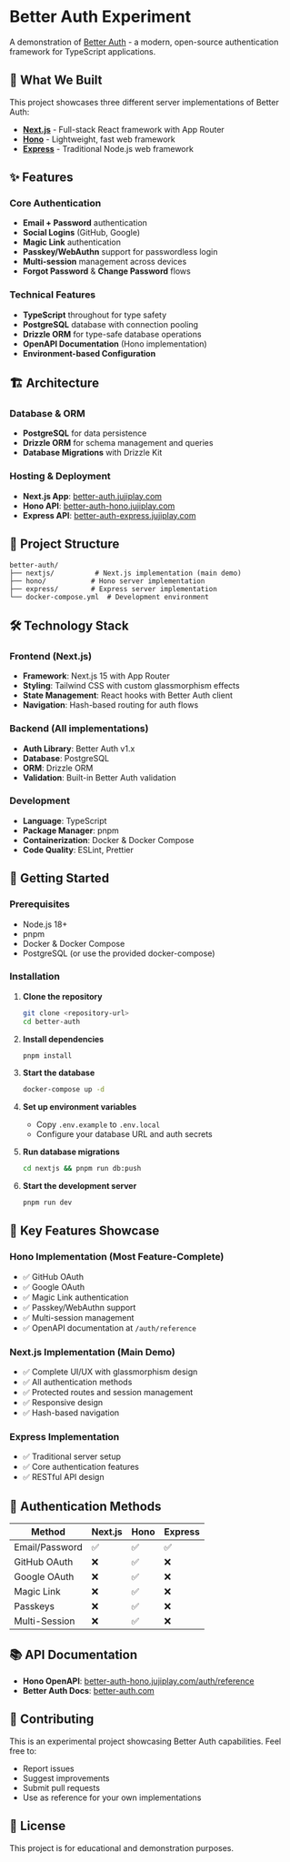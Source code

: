 # Better Auth Experiment

A demonstration of [Better Auth](https://www.better-auth.com) - a modern, open-source authentication framework for TypeScript applications.

## 🚀 What We Built

This project showcases three different server implementations of Better Auth:

- **[Next.js](https://nextjs.org)** - Full-stack React framework with App Router
- **[Hono](https://hono.dev)** - Lightweight, fast web framework
- **[Express](https://expressjs.com)** - Traditional Node.js web framework

## ✨ Features

### Core Authentication
- **Email + Password** authentication
- **Social Logins** (GitHub, Google)
- **Magic Link** authentication
- **Passkey/WebAuthn** support for passwordless login
- **Multi-session** management across devices
- **Forgot Password** & **Change Password** flows

### Technical Features
- **TypeScript** throughout for type safety
- **PostgreSQL** database with connection pooling
- **Drizzle ORM** for type-safe database operations
- **OpenAPI Documentation** (Hono implementation)
- **Environment-based Configuration**

## 🏗️ Architecture

### Database & ORM
- **PostgreSQL** for data persistence
- **Drizzle ORM** for schema management and queries
- **Database Migrations** with Drizzle Kit

### Hosting & Deployment
- **Next.js App**: [better-auth.jujiplay.com](https://better-auth.jujiplay.com)
- **Hono API**: [better-auth-hono.jujiplay.com](https://better-auth-hono.jujiplay.com)
- **Express API**: [better-auth-express.jujiplay.com](https://better-auth-express.jujiplay.com)

## 📁 Project Structure

```
better-auth/
├── nextjs/          # Next.js implementation (main demo)
├── hono/           # Hono server implementation
├── express/        # Express server implementation
└── docker-compose.yml  # Development environment
```

## 🛠️ Technology Stack

### Frontend (Next.js)
- **Framework**: Next.js 15 with App Router
- **Styling**: Tailwind CSS with custom glassmorphism effects
- **State Management**: React hooks with Better Auth client
- **Navigation**: Hash-based routing for auth flows

### Backend (All implementations)
- **Auth Library**: Better Auth v1.x
- **Database**: PostgreSQL
- **ORM**: Drizzle ORM
- **Validation**: Built-in Better Auth validation

### Development
- **Language**: TypeScript
- **Package Manager**: pnpm
- **Containerization**: Docker & Docker Compose
- **Code Quality**: ESLint, Prettier

## 🚀 Getting Started

### Prerequisites
- Node.js 18+
- pnpm
- Docker & Docker Compose
- PostgreSQL (or use the provided docker-compose)

### Installation

1. **Clone the repository**
   ```bash
   git clone <repository-url>
   cd better-auth
   ```

2. **Install dependencies**
   ```bash
   pnpm install
   ```

3. **Start the database**
   ```bash
   docker-compose up -d
   ```

4. **Set up environment variables**
   - Copy `.env.example` to `.env.local`
   - Configure your database URL and auth secrets

5. **Run database migrations**
   ```bash
   cd nextjs && pnpm run db:push
   ```

6. **Start the development server**
   ```bash
   pnpm run dev
   ```

## 🎯 Key Features Showcase

### Hono Implementation (Most Feature-Complete)
- ✅ GitHub OAuth
- ✅ Google OAuth
- ✅ Magic Link authentication
- ✅ Passkey/WebAuthn support
- ✅ Multi-session management
- ✅ OpenAPI documentation at `/auth/reference`

### Next.js Implementation (Main Demo)
- ✅ Complete UI/UX with glassmorphism design
- ✅ All authentication methods
- ✅ Protected routes and session management
- ✅ Responsive design
- ✅ Hash-based navigation

### Express Implementation
- ✅ Traditional server setup
- ✅ Core authentication features
- ✅ RESTful API design

## 🔐 Authentication Methods

| Method | Next.js | Hono | Express |
|--------|---------|------|---------|
| Email/Password | ✅ | ✅ | ✅ |
| GitHub OAuth | ❌ | ✅ | ❌ |
| Google OAuth | ❌ | ✅ | ❌ |
| Magic Link | ❌ | ✅ | ❌ |
| Passkeys | ❌ | ✅ | ❌ |
| Multi-Session | ❌ | ✅ | ❌ |

## 📚 API Documentation

- **Hono OpenAPI**: [better-auth-hono.jujiplay.com/auth/reference](https://better-auth-hono.jujiplay.com/auth/reference)
- **Better Auth Docs**: [better-auth.com](https://www.better-auth.com)

## 🤝 Contributing

This is an experimental project showcasing Better Auth capabilities. Feel free to:

- Report issues
- Suggest improvements
- Submit pull requests
- Use as reference for your own implementations

## 📄 License

This project is for educational and demonstration purposes.

